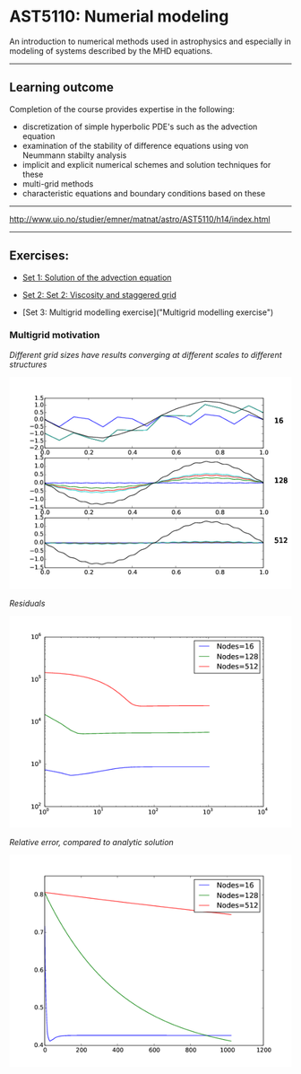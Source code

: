 # AST5110: Numerial modeling

An introduction to numerical methods used in astrophysics and especially in modeling of systems described by the MHD equations.

 - - -

## Learning outcome
Completion of the course provides expertise in the following:

- discretization of simple hyperbolic PDE's such as the advection equation
- examination of the stability of difference equations using von Neummann stabilty analysis
- implicit and explicit numerical schemes and solution techniques for these
- multi-grid methods
- characteristic equations and boundary conditions based on these

- - - 

http://www.uio.no/studier/emner/matnat/astro/AST5110/h14/index.html

- - -

## Exercises:

- [Set 1: Solution of the advection equation](http://www.uio.no/studier/emner/matnat/astro/AST5110/h14/undervisningsmateriale/exercise-numeric.pdf "Set 1")

- [Set 2: Set 2: Viscosity and staggered grid](http://www.uio.no/studier/emner/matnat/astro/AST5110/h14/undervisningsmateriale/exercise-numeric2.pdf "Set 2: Viscosity and staggered grid")

- [Set 3: Multigrid modelling exercise]("Multigrid modelling exercise")


### Multigrid motivation
*Different grid sizes have results converging at different scales to different structures*

![Set 3 solution 1](/exercises3/imgs-0.png)

*Residuals*

![Set 3 solution 2](/exercises3/imgs-1.png)


*Relative error, compared to analytic solution*

![Set 3 solution 3](/exercises3/imgs-2.png)
